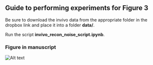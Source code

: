 ## Guide to performing experiments for Figure 3

Be sure to download the invivo data from the appropriate folder in the dropbox link and place it into a folder **data/**.

Run the script **invivo_recon_noise_script.ipynb**.

### Figure in manuscript

![Alt text](../docs/images/fig05.png?raw=True "t2noise")

